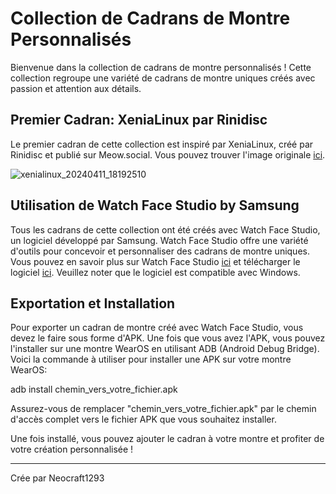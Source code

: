 # Collection de Cadrans de Montre Personnalisés

Bienvenue dans la collection de cadrans de montre personnalisés ! Cette collection regroupe une variété de cadrans de montre uniques créés avec passion et attention aux détails.

## Premier Cadran: XeniaLinux par Rinidisc

Le premier cadran de cette collection est inspiré par XeniaLinux, créé par Rinidisc et publié sur Meow.social. Vous pouvez trouver l'image originale [ici](https://meow.social/@rinidisc/109713069555919700).


![xenialinux_20240411_18192510](https://github.com/Neocraft1293/WatchFaces/assets/109356478/9f3c25a5-dd69-4b85-bec9-758326e1f1fe)

## Utilisation de Watch Face Studio by Samsung

Tous les cadrans de cette collection ont été créés avec Watch Face Studio, un logiciel développé par Samsung. Watch Face Studio offre une variété d'outils pour concevoir et personnaliser des cadrans de montre uniques. Vous pouvez en savoir plus sur Watch Face Studio [ici](https://developer.samsung.com/watch-face-studio/overview.html) et télécharger le logiciel [ici](https://developer.samsung.com/watch-face-studio/download.html). Veuillez noter que le logiciel est compatible avec Windows.

## Exportation et Installation

Pour exporter un cadran de montre créé avec Watch Face Studio, vous devez le faire sous forme d'APK. Une fois que vous avez l'APK, vous pouvez l'installer sur une montre WearOS en utilisant ADB (Android Debug Bridge). Voici la commande à utiliser pour installer une APK sur votre montre WearOS:

adb install chemin_vers_votre_fichier.apk


Assurez-vous de remplacer "chemin_vers_votre_fichier.apk" par le chemin d'accès complet vers le fichier APK que vous souhaitez installer.

Une fois installé, vous pouvez ajouter le cadran à votre montre et profiter de votre création personnalisée !

---
Crée par Neocraft1293 


